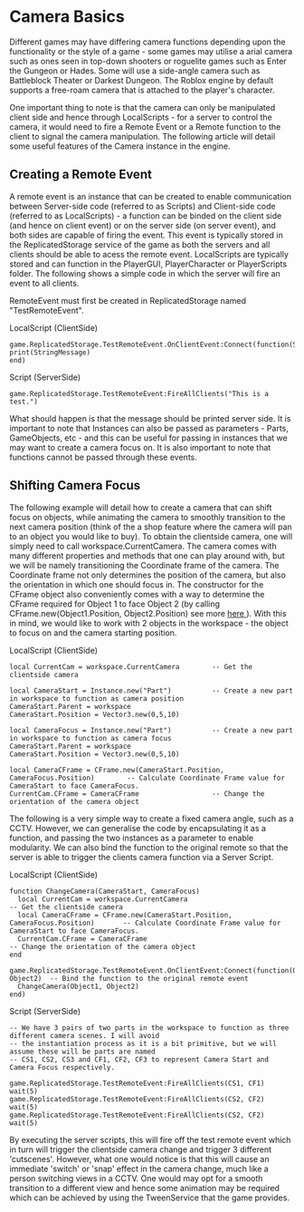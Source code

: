 <h1> Camera Basics</h1>
Different games may have differing camera functions depending upon the functionality or the style of a game - some games may utilise a arial camera such as ones seen in top-down shooters or roguelite games such as Enter the Gungeon or Hades. Some will use a side-angle camera such as Battleblock Theater or Darkest Dungeon. The Roblox engine by default supports a free-roam camera that is attached to the player's character.

One important thing to note is that the camera can only be manipulated client side and hence through LocalScripts - for a server to control the camera, it would need to fire a Remote Event or a Remote function to the client to signal the camera manipulation. The following article will detail some useful features of the Camera instance in the engine.

<h2> Creating a Remote Event</h2>
<p>
A remote event is an instance that can be created to enable communication between Server-side code (referred to as Scripts) and Client-side code (referred to as LocalScripts) - a function can be binded on the client side (and hence on client event) or on the server side (on server event), and both sides are capable of firing the event. This event is typically stored in the ReplicatedStorage service of the game as both the servers and all clients should be able to acess the remote event. LocalScripts are typically stored and can function in the PlayerGUI, PlayerCharacter or PlayerScripts folder. The following shows a simple code in which the server will fire an event to all clients.
</p>

<p>
RemoteEvent must first be created in ReplicatedStorage named "TestRemoteEvent".
</p>

LocalScript (ClientSide)
```
game.ReplicatedStorage.TestRemoteEvent.OnClientEvent:Connect(function(StringMessage)
print(StringMessage)
end)
```

Script (ServerSide)
```
game.ReplicatedStorage.TestRemoteEvent:FireAllClients("This is a test.")
```

What should happen is that the message should be printed server side. It is important to note that Instances can also be passed as parameters - Parts, GameObjects, etc - and this can be useful for passing in instances that we may want to create a camera focus on. It is also important to note that functions cannot be passed through these events.

<h2> Shifting Camera Focus </h2>

The following example will detail how to create a camera that can shift focus on objects, while animating the camera to smoothly transition to the next camera position (think of the a shop feature where the camera will pan to an object you would like to buy). To obtain the clientside camera, one will simply need to call workspace.CurrentCamera. The camera comes with many different properties and methods that one can play around with, but we will be namely transitioning the Coordinate frame of the camera. The Coordinate frame not only determines the position of the camera, but also the orientation in which one should focus in. The constructor for the CFrame object also conveniently comes with a way to determine the CFrame required for Object 1 to face Object 2 (by calling CFrame.new(Object1.Position, Object2.Position) see more <a href="https://create.roblox.com/docs/workspace/cframes"> here </a>). With this in mind, we would like to work with 2 objects in the workspace - the object to focus on and the camera starting position.

LocalScript (ClientSide)
```
local CurrentCam = workspace.CurrentCamera        -- Get the clientside camera

local CameraStart = Instance.new("Part")          -- Create a new part in workspace to function as camera position
CameraStart.Parent = workspace
CameraStart.Position = Vector3.new(0,5,10)

local CameraFocus = Instance.new("Part")          -- Create a new part in workspace to function as camera focus
CameraStart.Parent = workspace
CameraStart.Position = Vector3.new(0,5,10)

local CameraCFrame = CFrame.new(CameraStart.Position, CameraFocus.Position)        -- Calculate Coordinate Frame value for CameraStart to face CameraFocus.
CurrentCam.CFrame = CameraCFrame                  -- Change the orientation of the camera object
```

The following is a very simple way to create a fixed camera angle, such as a CCTV. However, we can generalise the code by encapsulating it as a function, and passing the two instances as a parameter to enable modularity. We can also bind the function to the original remote so that the server is able to trigger the clients camera function via a Server Script.

LocalScript (ClientSide)
```
function ChangeCamera(CameraStart, CameraFocus)
  local CurrentCam = workspace.CurrentCamera                                        -- Get the clientside camera
  local CameraCFrame = CFrame.new(CameraStart.Position, CameraFocus.Position)       -- Calculate Coordinate Frame value for CameraStart to face CameraFocus.
  CurrentCam.CFrame = CameraCFrame                                                  -- Change the orientation of the camera object
end

game.ReplicatedStorage.TestRemoteEvent.OnClientEvent:Connect(function(Object1, Object2)  -- Bind the function to the original remote event
  ChangeCamera(Object1, Object2)
end)
```

Script (ServerSide)
```
-- We have 3 pairs of two parts in the workspace to function as three different camera scenes. I will avoid
-- the instantiation process as it is a bit primitive, but we will assume these will be parts are named
-- CS1, CS2, CS3 and CF1, CF2, CF3 to represent Camera Start and Camera Focus respectively.

game.ReplicatedStorage.TestRemoteEvent:FireAllClients(CS1, CF1)
wait(5)
game.ReplicatedStorage.TestRemoteEvent:FireAllClients(CS2, CF2)
wait(5)
game.ReplicatedStorage.TestRemoteEvent:FireAllClients(CS2, CF2)
wait(5)
```

By executing the server scripts, this will fire off the test remote event which in turn will trigger the clientside camera change and trigger 3 different 'cutscenes'. However, what one would notice is that this will cause an immediate 'switch' or 'snap' effect in the camera change, much like a person switching views in a CCTV. One would may opt for a smooth transition to a different view and hence some animation may be required which can be achieved by using the TweenService that the game provides.


